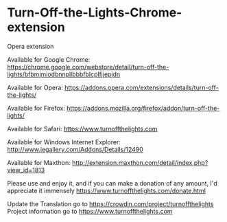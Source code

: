 # Turn-Off-the-Lights-Chrome-extension
Opera extension

Available for Google Chrome: https://chrome.google.com/webstore/detail/turn-off-the-lights/bfbmjmiodbnnpllbbbfblcplfjjepjdn

Available for Opera: https://addons.opera.com/extensions/details/turn-off-the-lights/

Available for Firefox: https://addons.mozilla.org/firefox/addon/turn-off-the-lights/

Available for Safari: https://www.turnoffthelights.com

Available for Windows Internet Explorer: http://www.iegallery.com/Addons/Details/12490

Available for Maxthon: http://extension.maxthon.com/detail/index.php?view_id=1813

Please use and enjoy it, and if you can make a donation of any amount, I'd appreciate it immensely https://www.turnoffthelights.com/donate.html

Update the Translation go to https://crowdin.com/project/turnoffthelights Project information go to https://www.turnoffthelights.com
